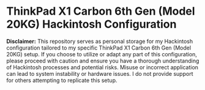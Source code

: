 # ThinkPad X1 Carbon 6th Gen (Model 20KG) Hackintosh Configuration

**Disclaimer:** This repository serves as personal storage for my Hackintosh configuration tailored to my specific ThinkPad X1 Carbon 6th Gen (Model 20KG) setup. If you choose to utilize or adapt any part of this configuration, please proceed with caution and ensure you have a thorough understanding of Hackintosh processes and potential risks. Misuse or incorrect application can lead to system instability or hardware issues. I do not provide support for others attempting to replicate this setup. 
